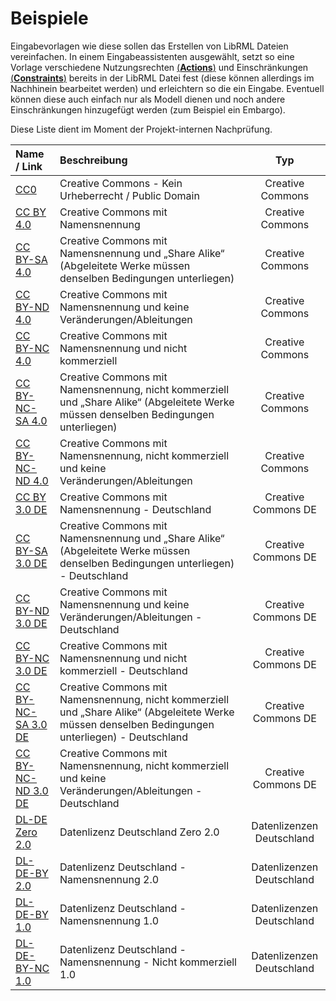 # Beispiele

Eingabevorlagen wie diese sollen das Erstellen von LibRML Dateien vereinfachen.
In einem Eingabeassistenten ausgewählt, setzt so eine Vorlage verschiedene Nutzungsrechten [(**Actions**)](../schema/actions.markdown) und Einschränkungen [(**Constraints**)](../schema/constraints.markdown) bereits in der LibRML Datei fest (diese können allerdings im Nachhinein bearbeitet werden) und erleichtern so die ein Eingabe.
Eventuell können diese auch einfach nur als Modell dienen und noch andere Einschränkungen hinzugefügt werden (zum Beispiel ein Embargo).

Diese Liste dient im Moment der Projekt-internen Nachprüfung.

| Name / Link                           | Beschreibung                                                                                               | Typ              |
| :-----                                | :----                                                                                                      |:---:             |
| [CC0](CC0.markdown)                   | Creative Commons - Kein Urheberrecht / Public Domain                                                         | Creative Commons |
| [CC BY 4.0](CCBY4.markdown)           | Creative Commons mit Namensnennung                                                                         | Creative Commons |
| [CC BY-SA 4.0](CCBYSA4.markdown)      | Creative Commons mit Namensnennung und „Share Alike“ (Abgeleitete Werke müssen denselben Bedingungen unterliegen) | Creative Commons |
| [CC BY-ND 4.0](CCBYND4.markdown)      | Creative Commons mit Namensnennung und keine Veränderungen/Ableitungen                                     | Creative Commons |
| [CC BY-NC 4.0](CCBYNC4.markdown)      | Creative Commons mit Namensnennung und nicht kommerziell                                                   | Creative Commons |
| [CC BY-NC-SA 4.0](CCBYNCSA4.markdown) | Creative Commons mit Namensnennung, nicht kommerziell und „Share Alike“ (Abgeleitete Werke müssen denselben Bedingungen unterliegen) | Creative Commons |
| [CC BY-NC-ND 4.0](CCBYNCND4.markdown) | Creative Commons mit Namensnennung, nicht kommerziell und keine Veränderungen/Ableitungen                  | Creative Commons  |
| [CC BY 3.0 DE](CCBY3DE.markdown)      | Creative Commons mit Namensnennung - Deutschland                                                           | Creative Commons DE |
| [CC BY-SA 3.0 DE](CCBYSA3DE.markdown) | Creative Commons mit Namensnennung und „Share Alike“ (Abgeleitete Werke müssen denselben Bedingungen unterliegen) - Deutschland  | Creative Commons DE |
| [CC BY-ND 3.0 DE](CCBYND3DE.markdown) | Creative Commons mit Namensnennung und keine Veränderungen/Ableitungen - Deutschland                       | Creative Commons DE |
| [CC BY-NC 3.0 DE](CCBYNC3DE.markdown) | Creative Commons mit Namensnennung und nicht kommerziell - Deutschland                                     | Creative Commons DE |
| [CC BY-NC-SA 3.0 DE](CCBYNCSA3DE.markdown) | Creative Commons mit Namensnennung, nicht kommerziell und „Share Alike“ (Abgeleitete Werke müssen denselben Bedingungen unterliegen) - Deutschland | Creative Commons DE |
| [CC BY-NC-ND 3.0 DE](CCBYNCND3DE.markdown) | Creative Commons mit Namensnennung, nicht kommerziell und keine Veränderungen/Ableitungen - Deutschland | Creative Commons DE |
| [DL-DE Zero 2.0](DLDEzero2.markdown)  |  Datenlizenz Deutschland Zero 2.0                                                                          | Datenlizenzen Deutschland |
| [DL-DE-BY 2.0](DLDEBY2.markdown) | Datenlizenz Deutschland - Namensnennung 2.0                                                                     | Datenlizenzen Deutschland |
| [DL-DE-BY 1.0](DLDEBY1.markdown) | Datenlizenz Deutschland - Namensnennung 1.0                                                                     | Datenlizenzen Deutschland |
| [DL-DE-BY-NC 1.0](DLDEBYNC1.markdown) | Datenlizenz Deutschland - Namensnennung - Nicht kommerziell 1.0                                            | Datenlizenzen Deutschland |
